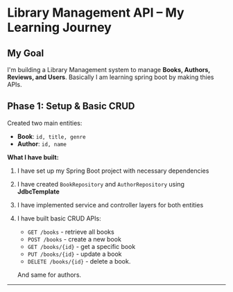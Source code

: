 # **Library Management API – My Learning Journey**

## **My Goal**

I'm building a Library Management system to manage **Books, Authors, Reviews, and Users**. Basically I am learning spring boot by making thies APIs.

## **Phase 1: Setup & Basic CRUD**

Created two main entities:

- **Book**: `id, title, genre`
- **Author**: `id, name`

**What I have built:**

1. I have set up my Spring Boot project with necessary dependencies
2. I have created `BookRepository` and `AuthorRepository` using **JdbcTemplate**
3. I have implemented service and controller layers for both entities
4. I have built basic CRUD APIs:

   - `GET /books` - retrieve all books
   - `POST /books` - create a new book
   - `GET /books/{id}` - get a specific book
   - `PUT /books/{id}` - update a book
   - `DELETE /books/{id}` - delete a book.

   And same for authors.

---
